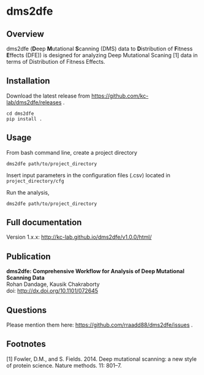 # dms2dfe

## Overview

dms2dfe (**D**eep **M**utational **S**canning (DMS) data to **D**istribution of **F**itness **E**ffects (DFE)) is designed for analyzing Deep Mutational Scaning [1] data in terms of Distribution of Fitness Effects.

## Installation

Download the latest release from https://github.com/kc-lab/dms2dfe/releases .

	cd dms2dfe
	pip install .

## Usage

From bash command line, create a project directory

    dms2dfe path/to/project_directory

Insert input parameters in the configuration files (.csv) located in `project_directory/cfg`   

Run the analysis,

    dms2dfe path/to/project_directory

## Full documentation

Version 1.x.x: http://kc-lab.github.io/dms2dfe/v1.0.0/html/  

## Publication

**dms2dfe: Comprehensive Workflow for Analysis of Deep Mutational Scanning Data**  
Rohan Dandage, Kausik Chakraborty  
doi: http://dx.doi.org/10.1101/072645  

## Questions

Please mention them here: https://github.com/rraadd88/dms2dfe/issues .

## Footnotes

[1] Fowler, D.M., and S. Fields. 2014. Deep mutational scanning: a new style of protein science. Nature methods. 11: 801–7.
